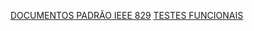 [DOCUMENTOS PADRÃO IEEE 829](https://docs.google.com/document/d/1xuRbwQKVZfR0372Fic_UkGgcpar1AJ3Lqd_l_Vb6aLw/edit?usp=sharing)
[TESTES FUNCIONAIS](https://docs.google.com/document/d/1ExcheRPhlIbeXFOwweYJ-U00hndThJyrx2G0QcQJgQw/edit?usp=sharing)
